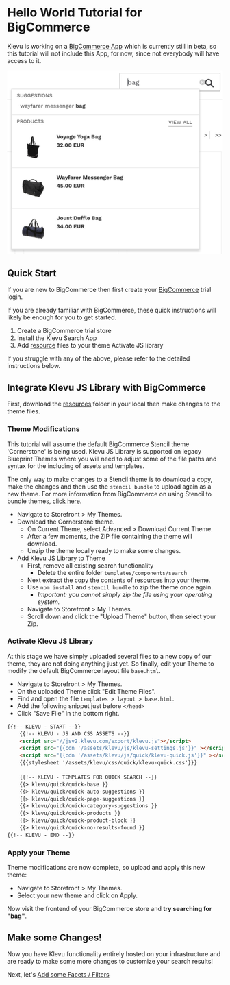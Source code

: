 # Hello World Tutorial for BigCommerce

Klevu is working on a [BigCommerce App](https://www.klevu.com/bigcommerce)
which is currently still in beta, so this tutorial will not include this App, for now, since
not everybody will have access to it.

![Klevu Quick Search](/getting-started/1-hello-world/images/intro-quick-search.jpg)

## Quick Start
If you are new to BigCommerce then first create your [BigCommerce](https://www.bigcommerce.com) trial login.

If you are already familiar with BigCommerce, these quick instructions will likely be enough for you to get started.
1. Create a BigCommerce trial store
2. Install the Klevu Search App
3. Add [resource](/getting-started/1-hello-world/bigcommerce/resources) files to your theme
Activate JS library

If you struggle with any of the above, please refer to the detailed instructions below.

## Integrate Klevu JS Library with BigCommerce
First, download the [resources](/getting-started/1-hello-world/bigcommerce/resources) folder in your local then make changes to the theme files.

### Theme Modifications

This tutorial will assume the default BigCommerce Stencil theme 'Cornerstone' is being used.
Klevu JS Library is supported on legacy Blueprint Themes where you will need to adjust some of the file paths
and syntax for the including of assets and templates.

The only way to make changes to a Stencil theme is to download a copy,
make the changes and then use the `stencil bundle` to upload again as a new theme.
For more information from BigCommerce on using Stencil to bundle themes,
[click here](https://developer.bigcommerce.com/stencil-docs/installing-stencil-cli/installing-stencil).

- Navigate to Storefront > My Themes.
- Download the Cornerstone theme.
    - On Current Theme, select Advanced > Download Current Theme.
    - After a few moments, the ZIP file containing the theme will download.
    - Unzip the theme locally ready to make some changes.
- Add Klevu JS Library to Theme
    - First, remove all existing search functionality
        - Delete the entire folder `templates/components/search`
    - Next extract the copy the contents of [resources](/getting-started/1-hello-world/bigcommerce/resources) into your theme.
    - Use `npm install` and `stencil bundle` to zip the theme once again.
        - _Important: you cannot simply zip the file using your operating system._
    - Navigate to Storefront > My Themes.
    - Scroll down and click the "Upload Theme" button, then select your Zip.

### Activate Klevu JS Library

At this stage we have simply uploaded several files to a new copy of our theme,
they are not doing anything just yet. So finally, edit your Theme
to modify the default BigCommerce layout file `base.html`.

- Navigate to Storefront > My Themes.
- On the uploaded Theme click "Edit Theme Files".
- Find and open the file `templates > layout > base.html`.
- Add the following snippet just before `</head>`
- Click "Save File" in the bottom right.

```html
{{!-- KLEVU - START --}}
    {{!-- KLEVU - JS AND CSS ASSETS --}}
    <script src="//jsv2.klevu.com/export/klevu.js"></script>
    <script src="{{cdn '/assets/klevu/js/klevu-settings.js'}}" ></script>
    <script src="{{cdn '/assets/klevu/js/quick/klevu-quick.js'}}" ></script>
    {{{stylesheet '/assets/klevu/css/quick/klevu-quick.css'}}}
    
    {{!-- KLEVU - TEMPLATES FOR QUICK SEARCH --}}
    {{> klevu/quick/quick-base }}
    {{> klevu/quick/quick-auto-suggestions }}
    {{> klevu/quick/quick-page-suggestions }}
    {{> klevu/quick/quick-category-suggestions }}
    {{> klevu/quick/quick-products }}
    {{> klevu/quick/quick-product-block }}
    {{> klevu/quick/quick-no-results-found }}
{{!-- KLEVU - END --}}
```
### Apply your Theme
Theme modifications are now complete, so upload and apply this new theme:
- Navigate to Storefront > My Themes.
- Select your new theme and click on Apply. 

Now visit the frontend of your BigCommerce store and **try searching for "bag"**.

## Make some Changes!

Now you have Klevu functionality entirely hosted on your infrastructure
and are ready to make some more changes to customize your search results!

Next, let's [Add some Facets / Filters](/getting-started/2-facets/bigcommerce)
